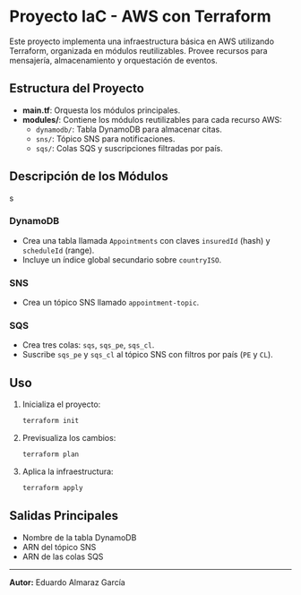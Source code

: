 # Proyecto IaC - AWS con Terraform

Este proyecto implementa una infraestructura básica en AWS utilizando Terraform, organizada en módulos reutilizables. Provee recursos para mensajería, almacenamiento y orquestación de eventos.

## Estructura del Proyecto

- **main.tf**: Orquesta los módulos principales.
- **modules/**: Contiene los módulos reutilizables para cada recurso AWS:
  - `dynamodb/`: Tabla DynamoDB para almacenar citas.
  - `sns/`: Tópico SNS para notificaciones.
  - `sqs/`: Colas SQS y suscripciones filtradas por país.

## Descripción de los Módulos
s
### DynamoDB
- Crea una tabla llamada `Appointments` con claves `insuredId` (hash) y `scheduleId` (range).
- Incluye un índice global secundario sobre `countryISO`.

### SNS
- Crea un tópico SNS llamado `appointment-topic`.

### SQS
- Crea tres colas: `sqs`, `sqs_pe`, `sqs_cl`.
- Suscribe `sqs_pe` y `sqs_cl` al tópico SNS con filtros por país (`PE` y `CL`).

## Uso

1. Inicializa el proyecto:
   ```sh
   terraform init
   ```
2. Previsualiza los cambios:
   ```sh
   terraform plan
   ```
3. Aplica la infraestructura:
   ```sh
   terraform apply
   ```

## Salidas Principales
- Nombre de la tabla DynamoDB
- ARN del tópico SNS
- ARN de las colas SQS

---

**Autor:** Eduardo Almaraz García
